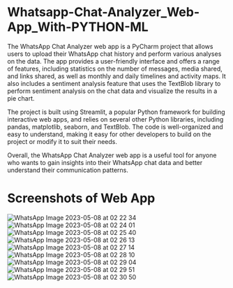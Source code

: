 # Whatsapp-Chat-Analyzer_Web-App_With-PYTHON-ML
The WhatsApp Chat Analyzer web app is a PyCharm project that allows users to upload their WhatsApp chat history and perform various analyses on the data. The app provides a user-friendly interface and offers a range of features, including statistics on the number of messages, media shared, and links shared, as well as monthly and daily timelines and activity maps. It also includes a sentiment analysis feature that uses the TextBlob library to perform sentiment analysis on the chat data and visualize the results in a pie chart.

The project is built using Streamlit, a popular Python framework for building interactive web apps, and relies on several other Python libraries, including pandas, matplotlib, seaborn, and TextBlob. The code is well-organized and easy to understand, making it easy for other developers to build on the project or modify it to suit their needs.

Overall, the WhatsApp Chat Analyzer web app is a useful tool for anyone who wants to gain insights into their WhatsApp chat data and better understand their communication patterns.

# Screenshots of Web App

![WhatsApp Image 2023-05-08 at 02 22 34](https://user-images.githubusercontent.com/105239918/236702493-afaa5642-6218-48d3-8d7d-cdeaa0235edc.jpg)
![WhatsApp Image 2023-05-08 at 02 24 01](https://user-images.githubusercontent.com/105239918/236702502-f31f5485-7e8b-4c3c-b430-15a5740b676a.jpg)
![WhatsApp Image 2023-05-08 at 02 25 40](https://user-images.githubusercontent.com/105239918/236702505-6c3aa3a7-918f-4da5-88a7-173f1b96fd28.jpg)
![WhatsApp Image 2023-05-08 at 02 26 13](https://user-images.githubusercontent.com/105239918/236702512-f0eaefd1-f9dd-447e-b4c1-6a1cfb5685c6.jpg)
![WhatsApp Image 2023-05-08 at 02 27 14](https://user-images.githubusercontent.com/105239918/236702518-5265b8ac-058e-40b1-b75a-9080c62c6776.jpg)
![WhatsApp Image 2023-05-08 at 02 28 10](https://user-images.githubusercontent.com/105239918/236702522-281589fd-5cf7-4cc8-ac9d-df5b76c4feca.jpg)
![WhatsApp Image 2023-05-08 at 02 29 04](https://user-images.githubusercontent.com/105239918/236702524-7d0cc018-3562-4229-8f55-86f865438d36.jpg)
![WhatsApp Image 2023-05-08 at 02 29 51](https://user-images.githubusercontent.com/105239918/236702528-ed38cb6d-29fb-4691-9f82-5c876e9c717c.jpg)
![WhatsApp Image 2023-05-08 at 02 30 50](https://user-images.githubusercontent.com/105239918/236702536-8e2215d0-26af-4a82-b79b-a20075c96be8.jpg)

